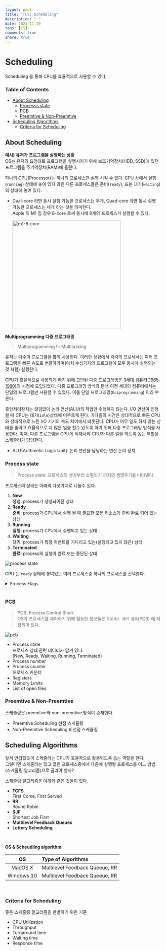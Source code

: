 ```yaml
---
layout: post
title: "[CS] Scheduling"
description: " "
date: 2021-11-19
tags: [CS]
comments: true
share: true
---
```


# Scheduling
Scheduling 을 통해 CPU를 효율적으로 사용할 수 있다.  

### Table of Contents
* [About Scheduling](#about-scheduling)   
  * [Processs state](#process-state)
  * [PCB](#pcb)
  * [Preemtive & Non-Preemtive](#preemtive-&-Non-Preemtive)
* [Scheduling Algorithms](#scheduling-algoritms)
  * [Criteria for Scheduling](#criteria-for-scheduling)


## About Scheduling  
**예시) 유저가 프로그램을 실행하는 상황**  
OS는 유저의 요청대로 프로그램을 실행시키기 위해 보조기억장치(HDD, SSD)에 있던 프로그램을 주기억장치(RAM)에 올린다.  

하나의 CPU(Processor)는 하나의 프로세스만 실행 시킬 수 있다. CPU 상에서 실행(`running`) 상태에 놓여 있지 않은 다른 프로세스들은 준비(`ready`), 또는 대기(`waiting`)의 상태에 놓여 있다.  
- Dual-core 라면 동시 실행 가능한 프로세스는 두개, Quad-core 라면 동시 실행 가능한 프로세스는 네개 라는 것을 의미한다.  
  Apple 의 M1 칩 경우 8-core 로써 동시에 8개의 프로세스가 실행될 수 있다.  

  <img width="350" alt="m1-8-core" src="https://user-images.githubusercontent.com/48475824/124504953-65da3700-de03-11eb-8ed1-2f1a22d2692a.gif">

**Multiprogramming 다중 프로그래밍**  
> Multiprogramming != Multitasking  

유저는 다수의 프로그램을 함께 사용한다. 이러한 상황에서 각각의 프로세서는 여러 프로그램을 빠른 속도로 번갈아가며(마치 수십가지의 프로그램이 모두 동시에 실행되는 것 처럼) 실행한다.  

CPU가 효율적으로 사용되게 하기 위해 고안된 다중 프로그래밍은 [3세대 컴퓨터(1965-1980)](https://www.stitson.com/pub/book_html/node7.html)의 시점에 도입되었다. 다중 프로그래밍 방식의 탄생 이전 세대의 컴퓨터에서는 단일의 프로그램만 사용할 수 있었다. 이를 단일 프로그래밍(`Uniprogramming`) 이라 부른다.  

중앙처리장치는 끊임없이 논리 연산(ALU)의 작업만 수행하지 않는다. I/O 연산이 진행 될 때 CPU는 대기(`idle`)상태에 머무르게 된다. 기다림의 시간은 상대적으로 빠른 CPU 와 상대적으로 느린 I/O 기기의 속도 차이에서 비롯된다. CPU가 아무 일도 하지 않는 상태를 줄이고 효율적으로 더 많은 일을 할수 있도록 하기 위해 다중 프로그래밍 방식을 사용한다. 이때, 다른 프로그램을 CPU에 적재시켜 CPU가 다른 일을 하도록 돕는 역할을 스케줄러가 담당한다.  
- ALU(Arithmetic Logic Unit): 논리 연산을 담당하는 연산 논리 장치  


### Process state
> Process state: 프로세스의 생성부터 소멸되기 까지의 생명주기를 나타낸다.  

프로세스의 상태는 아래의 다섯가지로 나눌수 있다.  

1. **New**  
  **생성**: process가 생성되어진 상태  
1. **Ready**  
  **준비**: process가 CPU에서 실행 될 때 필요한 모든 리소스가 준비 완료 되어 있는 상태  
1. **Running**  
  **실행**: process가 CPU에서 실행되고 있는 상태  
1. **Waiting**  
  **대기**: process가 특정 이벤트를 기다리고 있는(실행되고 있지 않은) 상태  
1. **Terminated**  
  **완료**: process의 실행이 완료 또는 중단된 상태  

![process state](https://user-images.githubusercontent.com/48475824/124386488-aa87a480-dd15-11eb-824b-5809e797822e.png)  

CPU 는 `ready` 상태에 놓여있는 여러 프로세스중 하나의 프로세스를 선택한다.  

<details>
  <summary>Process Flags</summary>

  [Linux Kernel](https://github.com/torvalds/linux/tree/master/kernel)

  ```cpp
  #define PF_VCPU			0x00000001	/* I'm a virtual CPU */
  #define PF_IDLE			0x00000002	/* I am an IDLE thread */
  #define PF_EXITING		0x00000004	/* Getting shut down */
  #define PF_IO_WORKER		0x00000010	/* Task is an IO worker */
  #define PF_WQ_WORKER		0x00000020	/* I'm a workqueue worker */
  #define PF_FORKNOEXEC		0x00000040	/* Forked but didn't exec */
  #define PF_MCE_PROCESS		0x00000080      /* Process policy on mce errors */
  #define PF_SUPERPRIV		0x00000100	/* Used super-user privileges */
  #define PF_DUMPCORE		0x00000200	/* Dumped core */
  #define PF_SIGNALED		0x00000400	/* Killed by a signal */
  #define PF_MEMALLOC		0x00000800	/* Allocating memory */
  #define PF_NPROC_EXCEEDED	0x00001000	/* set_user() noticed that RLIMIT_NPROC was exceeded */
  #define PF_USED_MATH		0x00002000	/* If unset the fpu must be initialized before use */
  #define PF_USED_ASYNC		0x00004000	/* Used async_schedule*(), used by module init */
  #define PF_NOFREEZE		0x00008000	/* This thread should not be frozen */
  #define PF_FROZEN		0x00010000	/* Frozen for system suspend */
  #define PF_KSWAPD		0x00020000	/* I am kswapd */
  #define PF_MEMALLOC_NOFS	0x00040000	/* All allocation requests will inherit GFP_NOFS */
  #define PF_MEMALLOC_NOIO	0x00080000	/* All allocation requests will inherit GFP_NOIO */
  #define PF_LOCAL_THROTTLE	0x00100000	/* Throttle writes only against the bdi I write to, I am cleaning dirty pages from some other bdi. */
  #define PF_KTHREAD		0x00200000	/* I am a kernel thread */
  #define PF_RANDOMIZE		0x00400000	/* Randomize virtual address space */
  #define PF_SWAPWRITE		0x00800000	/* Allowed to write to swap */
  #define PF_NO_SETAFFINITY	0x04000000	/* Userland is not allowed to meddle with cpus_mask */
  #define PF_MCE_EARLY		0x08000000      /* Early kill for mce process policy */
  #define PF_MEMALLOC_PIN		0x10000000	/* Allocation context constrained to zones which allow long term pinning. */
  #define PF_FREEZER_SKIP		0x40000000	/* Freezer should not count it as freezable */
  #define PF_SUSPEND_TASK		0x80000000      /* This thread called freeze_processes() and should not be frozen */
  ```

</details>
<br>

### PCB 
> PCB: Process Control Block  
OS가 프로세스를 제어하기 위해 필요한 정보들은 `프로세스 제어 블록`(PCB) 에 저장되어 있다.  

![pcb](https://user-images.githubusercontent.com/48475824/124385633-8aee7d00-dd11-11eb-9f90-654179aab208.png)  

- Process state  
  프로세스 상태 관련 데이터가 담겨 있다.  
  (New, Ready, Waiting, Running, Terminated)
- Process number  
- Process counter  
  프로세스 카운터  
- Registers
- Memory Limits
- List of open files


### Preemtive & Non-Preemtive
스케줄링은 preemtive와 non-preemtive 방식이 존재한다.

- Preemtive Scheduling 선점 스케쥴링
- Non-Preemtive Scheduling 비선점 스케쥴링  



## Scheduling Algorithms  
앞서 언급했듯이 스케줄러는 CPU가 효율적으로 활용되도록 돕는 역할을 한다.  
그렇다면 스케줄러는 많고 많은 프로세스중에서 다음에 실행될 프로세스를 어느 방법(스케줄링 알고리즘)으로 골라야 할까?  


스케줄링 알고리즘은 아래와 같은 것들이 있다.  
- **FCFS**  
  First Come, First Served
- **RR**  
  Round Robin
- **SJF**  
  Shortest Job First
- **Multilevel Feedback Queues**  
- **Lottery Scheduling**  

<br>


**OS & Scheudling algorithm**  

OS|Type of Algorithms
:---:|:---
MacOS X|Multilevel Feedback Queeue, RR
Windows 10|Multilevel Feedback Queeue, RR

<br>

### Criteria for Scheduling
좋은 스케줄링 알고리즘을 판별하기 위한 기준  
- CPU Utilization
- Throughput
- Turnaround time
- Waiting time
- Response time
